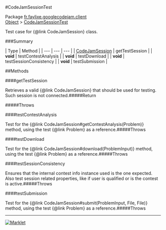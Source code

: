 #CodeJamSessionTest

Package [fr.faylixe.googlecodejam.client](README.md)<br>
[Object](../../../java/langObject.md) > [CodeJamSessionTest](CodeJamSessionTest.md)

Test case for {@link CodeJamSession} class.

###Summary


| Type | Method |
| --- | --- | --- |
| [CodeJamSession](CodeJamSession.md) | getTestSession |
| **void** | testContestAnalysis |
| **void** | testDownload |
| **void** | testSessionConsistency |
| **void** | testSubmission |

##Methods

####getTestSession


Retrieves a valid {@link CodeJamSession}
 that should be used for testing.
 Such session is not connected.#####Return


#####Throws


####testContestAnalysis


Test for the {@link CodeJamSession#getContestAnalysis(Problem)}
 method, using the test {@link Problem} as a reference.#####Throws


####testDownload


Test for the {@link CodeJamSession#download(ProblemInput)}
 method, using the test {@link Problem} as a reference.#####Throws


####testSessionConsistency


Ensures that the internal contest info instance used
 is the one expected. Also test session related properties,
 like if user is qualified or is the contest is active.#####Throws


####testSubmission


Test for the {@link CodeJamSession#submit(ProblemInput, File, File)}
 method, using the test {@link Problem} as a reference.#####Throws


---
[![Marklet](https://img.shields.io/badge/Generated%20by-Marklet-green.svg)](https://github.com/Faylixe/marklet)